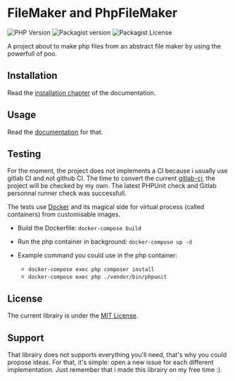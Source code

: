 # FileMaker and PhpFileMaker
![PHP Version](https://img.shields.io/badge/PHP-8.1-blue)
![Packagist version](https://img.shields.io/packagist/v/Nolikein/filemaker)
![Packagist License](https://img.shields.io/packagist/l/nolikein/filemaker)


A project about to make php files from an abstract file maker by using the powerfull of poo.

## Installation

Read the [installation chapter](https://github.com/Nolikein/filemaker/wiki/Installation) of the documentation.

## Usage

Read the [documentation](https://github.com/Nolikein/filemaker/wiki) for that.

## Testing

For the moment, the project does not implements a CI because i usually use gitlab CI and not github CI. The time to convert the current [gitlab-ci](https://github.com/Nolikein/filemaker/blob/master/.gitlab-ci.yml), the project will be checked by my own. The latest PHPUnit check and Gitlab personnal runner check was successfull.

The tests use [Docker](https://www.docker.com) and its magical side for virtual process (called containers) from customisable images.

+ Build the Dockerfile:
`docker-compose build`

+ Run the php container in background:
`docker-compose up -d`

+ Example command you could use in the php container:
  + `docker-compose exec php composer install`
  + `docker-compose exec php ./vendor/bin/phpunit`

## License
The current librairy is under the [MIT License](https://github.com/Nolikein/filemaker/blob/master/LICENSE).

## Support
That librairy does not supports everything you'll need, that's why you could propose ideas.
For that, it's simple: open a new issue for each different implementation.
Just remember that i made this librairy on my free time :).
